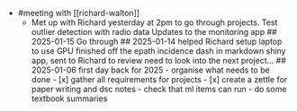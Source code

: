 - #meeting with [[richard-walton]]
	- Met up with Richard yesterday at 2pm to go through projects.
	  Test outlier detection with radio data
	  Updates to the monitoring app ## 2025-01-15
	  Go through ## 2025-01-14
	  helped Richard setup laptop to use GPU
	  finished off the epath incidence dash in markdown shiny app, sent to Richard to review
	  need to look into the next project... ## 2025-01-06
	  first day back for 2025 - organise what needs to be done - [x] gather all requirements for projects - [x] create a zettle for paper writing and dsc notes - check that ml items can run - do some textbook summaries
